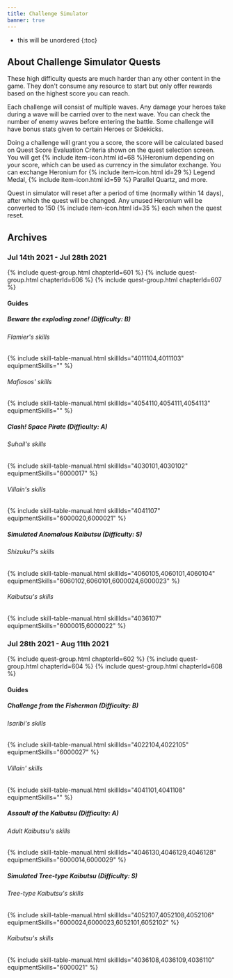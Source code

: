 ```yaml
---
title: Challenge Simulator
banner: true
---
```


* this will be unordered
{:toc}

## About Challenge Simulator Quests

These high difficulty quests are much harder than any other content in the game. They don't consume any resource to start but only offer rewards based on the highest score you can reach.

Each challenge will consist of multiple waves. Any damage your heroes take during a wave will be carried over to the next wave. You can check the number of enemy waves before entering the battle. Some challenge will have bonus stats given to certain Heroes or Sidekicks.

Doing a challenge will grant you a score, the score will be calculated based on Quest Score Evaluation Criteria shown on the quest selection screen. You will get {% include item-icon.html id=68 %}Heronium depending on your score, which can be used as currency in the simulator exchange. You can exchange Heronium for {% include item-icon.html id=29 %} Legend Medal, {% include item-icon.html id=59 %} Parallel Quartz, and more.

Quest in simulator will reset after a period of time (normally within 14 days), after which the quest will be changed.  Any unused Heronium will be converted to 150 {% include item-icon.html id=35 %} each when the quest reset.

## Archives

### Jul 14th 2021 - Jul 28th 2021

{% include quest-group.html chapterId=601 %}
{% include quest-group.html chapterId=606 %}
{% include quest-group.html chapterId=607 %}

#### Guides

##### Beware the exploding zone! (Difficulty: B)

###### Flamier's skills

{% include skill-table-manual.html skillIds="4011104,4011103" equipmentSkills="" %}

###### Mafiosos' skills

{% include skill-table-manual.html skillIds="4054110,4054111,4054113" equipmentSkills="" %}

##### Clash! Space Pirate (Difficulty: A)

###### Suhail's skills

{% include skill-table-manual.html skillIds="4030101,4030102" equipmentSkills="6000017" %}

###### Villain's skills

{% include skill-table-manual.html skillIds="4041107" equipmentSkills="6000020,6000021" %}

##### Simulated Anomalous Kaibutsu (Difficulty: S)

###### Shizuku?'s skills

{% include skill-table-manual.html skillIds="4060105,4060101,4060104" equipmentSkills="6060102,6060101,6000024,6000023" %}

###### Kaibutsu's skills

{% include skill-table-manual.html skillIds="4036107" equipmentSkills="6000015,6000022" %}

### Jul 28th 2021 - Aug 11th 2021

{% include quest-group.html chapterId=602 %}
{% include quest-group.html chapterId=604 %}
{% include quest-group.html chapterId=608 %}

#### Guides

##### Challenge from the Fisherman (Difficulty: B)

###### Isaribi's skills

{% include skill-table-manual.html skillIds="4022104,4022105" equipmentSkills="6000027" %}

###### Villain' skills

{% include skill-table-manual.html skillIds="4041101,4041108" equipmentSkills="" %}

##### Assault of the Kaibutsu (Difficulty: A)

###### Adult Kaibutsu's skills

{% include skill-table-manual.html skillIds="4046130,4046129,4046128" equipmentSkills="6000014,6000029" %}

##### Simulated Tree-type Kaibutsu (Difficulty: S)

###### Tree-type Kaibutsu's skills

{% include skill-table-manual.html skillIds="4052107,4052108,4052106" equipmentSkills="6000024,6000023,6052101,6052102" %}

###### Kaibutsu's skills

{% include skill-table-manual.html skillIds="4036108,4036109,4036110" equipmentSkills="6000021" %}
